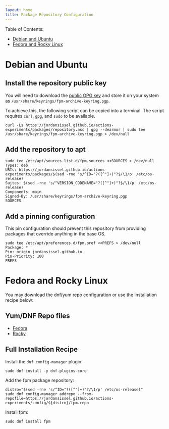 ```yaml
---
layout: home
title: Package Repository Configuration
---
```


Table of Contents:

* [Debian and Ubuntu](#debian-and-ubuntu)
* [Fedora and Rocky Linux](#fedora-and-rocky-linux)

# Debian and Ubuntu

## Install the repository public key

You will need to download the [public GPG key](packages/repository.asc) and store it on your system as `/usr/share/keyrings/fpm-archive-keyring.pgp`.

To achieve this, the following script can be copied into a terminal. The script requires `curl`, `gpg`, and `sudo` to be available.

```
curl -Ls https://jordansissel.github.io/actions-experiments/packages/repository.asc | gpg --dearmor | sudo tee /usr/share/keyrings/fpm-archive-keyring.pgp > /dev/null
```

## Add the repository to apt

```
sudo tee /etc/apt/sources.list.d/fpm.sources <<SOURCES > /dev/null
Types: deb
URIs: https://jordansissel.github.io/actions-experiments/packages/$(sed -rne 's/^ID="?([^"]+)"?$/\1/p' /etc/os-release)
Suites: $(sed -rne 's/^VERSION_CODENAME="?([^"]+)"?$/\1/p' /etc/os-release)
Components: main
Signed-By: /usr/share/keyrings/fpm-archive-keyring.pgp
SOURCES
```

## Add a pinning configuration

This pin configuration should prevent this repository from providing packages that override anything in the base OS.

```
sudo tee /etc/apt/preferences.d/fpm.pref <<PREFS > /dev/null
Package: *
Pin: origin jordansissel.github.io
Pin-Priority: 100
PREFS
```

# Fedora and Rocky Linux

You may download the dnf/yum repo configuration or use the installation recipe below:

## Yum/DNF Repo files

* [Fedora](config/fedora/fpm.repo)
* [Rocky](config/rocky/fpm.repo)

## Full Installation Recipe

Install the `dnf config-manager` plugin:

```
sudo dnf install -y dnf-plugins-core
```

Add the fpm package repository:

```
distro="$(sed -rne 's/^ID="?([^"]+)"?/\1/p' /etc/os-release)"
sudo dnf config-manager addrepo --from-repofile=https://jordansissel.github.io/actions-experiments/config/${distro}/fpm.repo
```

Install fpm:

```
sudo dnf install fpm
```

